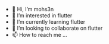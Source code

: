 - 👋 Hi, I’m mohs3n
- 👀 I’m interested in flutter
- 🌱 I’m currently learning flutter
- 💞️ I’m looking to collaborate on flutter
- 📫 How to reach me ...

